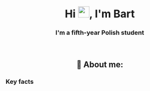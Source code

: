 <h1 align="center">Hi <img src="https://raw.githubusercontent.com/MartinHeinz/MartinHeinz/master/wave.gif" width="30px">, I'm Bart</h1>

<h3 align="center">I'm a fifth-year Polish student</h3>

<br>
<h2 align="center">👨 About me:</h2>

<h3>Key facts</h3>
